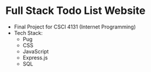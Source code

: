 # Full Stack Todo List Website
- Final Project for CSCI 4131 (Internet Programming)
- Tech Stack:
  * Pug
  * CSS
  * JavaScript
  * Express.js
  * SQL
